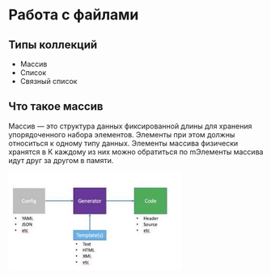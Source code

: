 # Работа с файлами

## Типы коллекций
* Массив
* Список
* Связный список

## Что такое массив
Массив — это структура данных фиксированной длины для хранения упорядоченного набора элементов. 
Элементы при этом должны относиться к одному типу данных.
Элементы массива физически хранятся в К каждому из них можно обратиться по mЭлементы массива идут друг за другом в памяти.



![Image alt](https://github.com/IlyaGall/C-/blob/main/20%20%D0%A0%D0%B0%D0%B1%D0%BE%D1%82%D0%B0%20%D1%81%20%D1%84%D0%B0%D0%B9%D0%BB%D0%B0%D0%BC%D0%B8/img/1.JPG)








